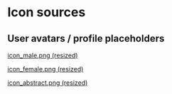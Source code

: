 # Icon sources

## User avatars / profile placeholders

[icon_male.png (resized)](https://publicdomainvectors.org/en/free-clipart/Vector-image-of-blank-face-male-user-icon/32552.html)

[icon_female.png (resized)](https://publicdomainvectors.org/en/free-clipart/Female-user-icon-image/71148.html)

[icon_abstract.png (resized)](https://publicdomainvectors.org/en/free-clipart/User-icon/44926.html)